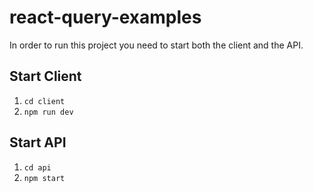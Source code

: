 # react-query-examples

In order to run this project you need to start both the client and the API.

## Start Client

1. `cd client`
2. `npm run dev`

## Start API

1. `cd api`
2. `npm start`
